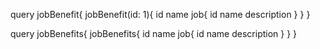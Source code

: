 query jobBenefit{
  jobBenefit(id: 1){
    id
    name
   	job{
      id
      name
      description
    }
  }
}

query jobBenefits{
  jobBenefits{
    id
    name
   	job{
      id
      name
      description
    }
  }
}
